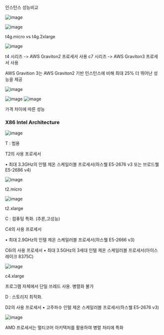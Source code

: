 <div>
인스턴스 성능비교
</div>

![image](https://github.com/JangHoIk1/AWS/assets/94967088/a35c29fb-d703-4618-a890-a388e88cef5b)


![image](https://github.com/JangHoIk1/AWS/assets/94967088/5f75b723-9cb0-46bd-8e38-63b2200f3a78)


t4g.micro vs t4g.2xlarge

![image](https://github.com/JangHoIk1/AWS/assets/94967088/75ae2a07-5fd7-4caa-86dc-af7a49bd16ec)

t4 시리즈 -> AWS Graviton2 프로세서 사용
c7 시리즈 -> AWS Graviton3 프로세서 사용

AWS Gravition 3는 AWS Graviton2 기반 인스턴스에 비해 최대 25% 더 뛰어난 성능을 제공

![image](https://github.com/JangHoIk1/AWS/assets/94967088/451fe4dc-83d9-49eb-881b-ad36524d9ef5)


![image](https://github.com/JangHoIk1/AWS/assets/94967088/5ea9fd5e-5660-429f-a569-8c2a59722444)
![image](https://github.com/JangHoIk1/AWS/assets/94967088/017a1ba1-22cf-4531-8a39-58208e85d72d)

가격 차이에 따른 성능

<H3>X86 Intel Architecture</H3>

![image](https://github.com/koorukuroo/pda_4th/assets/68230815/848f8cc2-5afc-44fa-93f0-49dd55ab1abf)


T : 범용

T2의 사용 프로세서

 • 최대 3.3GHz의 인텔 제온 스케일러블 프로세서(하스웰 E5-2676 v3 또는 브로드웰 E5-2686 v4)

![image](https://github.com/koorukuroo/pda_4th/assets/68230815/0c6e9e0d-b02f-4c91-baa5-13465c88d4f7)


t2.micro

![image](https://github.com/koorukuroo/pda_4th/assets/68230815/0401cc09-48f6-4971-adad-257ce58c1e29)


t2.xlarge

C : 컴퓨팅 특화. (추론,고성능)

C4의 사용 프로세서 

 • 최대 2.9GHz의 인텔 제온 스케일러블 프로세서(하스웰 E5-2666 v3)

C6i의 사용 프로세서 
 • 최대 3.5GHz의 3세대 인텔 제온 스케일러블 프로세서(아이스 레이크 8375C)

![image](https://github.com/koorukuroo/pda_4th/assets/68230815/4c216f5b-8e9f-4371-9979-2604592b5046)


c4.xlarge

프로그램 자체에서 단일 쓰레드 사용. 병렬화 불가

D : 스토리지 최적화.

D2의 사용 프로세서
 • 고주파수 인텔 제온 스케일러블 프로세서(하스웰 E5-2676 v3)

![image](https://github.com/koorukuroo/pda_4th/assets/68230815/22d4c844-c3eb-4969-a639-c182fe2ff890)

AMD 프로세서는 멀티코어 아키텍처를 활용하여 병렬 처리에 특화


